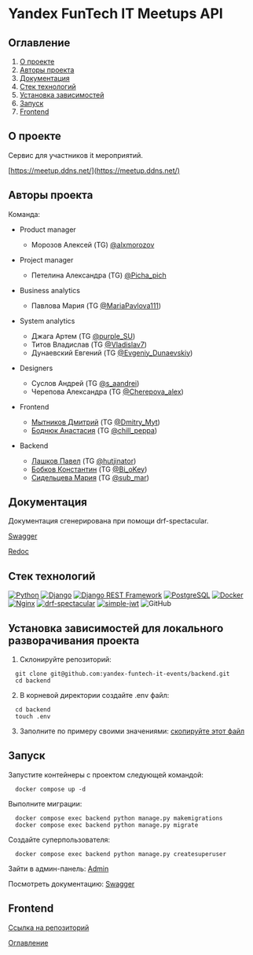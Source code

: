 # Yandex FunTech IT Meetups API

## Оглавление <a id="contents"></a>

1. [О проекте](#about)
2. [Авторы проекта](#authors)
3. [Документация](#documentation)
4. [Стек технологий](#tools)
5. [Установка зависимостей](#installation)
6. [Запуск](#start)
7. [Frontend](#frontend)


## О проекте <a id="about"></a>

Сервис для участников it мероприятий.

[https://meetup.ddns.net/](https://meetup.ddns.net/)


## Авторы проекта <a id="authors"></a>

Команда:

- Product manager
  - Морозов Алексей (TG) [@alxmorozov](https://t.me/alxmorozov)

- Project manager
  - Петелина Александра (TG) [@Picha_pich](https://t.me/Picha_pich)

- Business analytics
  - Павлова Мария (TG [@MariaPavlova111](https://t.me/MariaPavlova111))

- System analytics
  - Джага Артем (TG [@purple_SU](https://t.me/purple_SU))
  - Титов Владислав (TG [@Vladislav7](https://t.me/Vladislav7))
  - Дунаевский Евгений (TG [@Evgeniy_Dunaevskiy](https://t.me/Evgeniy_Dunaevskiy))

- Designers
  - Суслов Андрей (TG [@s_aandrei](https://t.me/s_aandrei))
  - Черепова Александра (TG [@Cherepova_alex](https://t.me/Cherepova_alex))

- Frontend
  - [Мытников Дмитрий](https://github.com/Dimitry-prog) (TG [@Dmitry_Myt](https://t.me/Dmitry_Myt))
  - [Боднюк Анастасия](https://github.com/Chill-Peppa) (TG [@chill_peppa](https://t.me/chill_peppa))

- Backend
  - [Лашков Павел](https://github.com/hutji) (TG [@hutjinator](https://t.me/hutjinator))
  - [Бобков Константин](https://github.com/deltabobkov) (TG [@Bi_oKey](https://t.me/Bi_oKey))
  - [Сидельцева Мария](https://github.com/mvs51) (TG [@sub_mar](https://t.me/sub_mar))

## Документация <a id="documentation"></a>

Документация сгенерирована при помощи drf-spectacular.

[Swagger](https://meetup.ddns.net/api/v1/schema/swagger/)

[Redoc](https://meetup.ddns.net/api/v1/schema/redoc/)

## Стек технологий <a id="tools"></a>

[![Python](https://img.shields.io/badge/Python-3.11-blue)](https://www.python.org/)
[![Django](https://img.shields.io/badge/Django-4.2-green)](https://www.djangoproject.com/)
[![Django REST Framework](https://img.shields.io/badge/DRF-3.15.1-orange)](https://www.django-rest-framework.org/)
[![PostgreSQL](https://img.shields.io/badge/PostgreSQL-blue)](https://www.postgresql.org/)
[![Docker](https://img.shields.io/badge/Docker-blue)](https://www.docker.com/)
[![Nginx](https://img.shields.io/badge/Nginx-alpine-brightgreen)](https://nginx.org/)
[![drf-spectacular](https://img.shields.io/badge/drf--spectacular-0.27.1-blue)](https://drf-spectacular.readthedocs.io/)
[![simple-jwt](https://img.shields.io/badge/simple–jwt-5.3.1-green)](https://github.com/SimpleJWT/django-rest-framework-simplejwt)
![GitHub](https://img.shields.io/badge/GitHub-100000?style=for-the-badge&logo=github&logoColor=white)

## Установка зависимостей для локального разворачивания проекта<a id="installation"></a>

1. Склонируйте репозиторий:

  ```
    git clone git@github.com:yandex-funtech-it-events/backend.git
    cd backend
  ```

  2. В корневой директории создайте .env файл:
  ```
    cd backend
    touch .env
  ```

3. Заполните по примеру своими значениями:
  [скопируйте этот файл](.env.example)

## Запуск <a id="start"></a>

Запустите контейнеры с проектом следующей командой:
  ```
    docker compose up -d
  ```

Выполните миграции:
  ```
    docker compose exec backend python manage.py makemigrations
    docker compose exec backend python manage.py migrate
  ```

Создайте суперпользователя:
  ```
    docker compose exec backend python manage.py createsuperuser
  ```

Зайти в админ-панель:
[Admin](http://127.0.0.1:8000/admin/)

Посмотреть документацию:
[Swagger](http://127.0.0.1:8000/api/v1/schema/swagger/)

##  Frontend <a id="frontend"></a>

[Ссылка на репозиторий](https://github.com/yandex-funtech-it-events/frontend)


[Оглавление](#contents)
